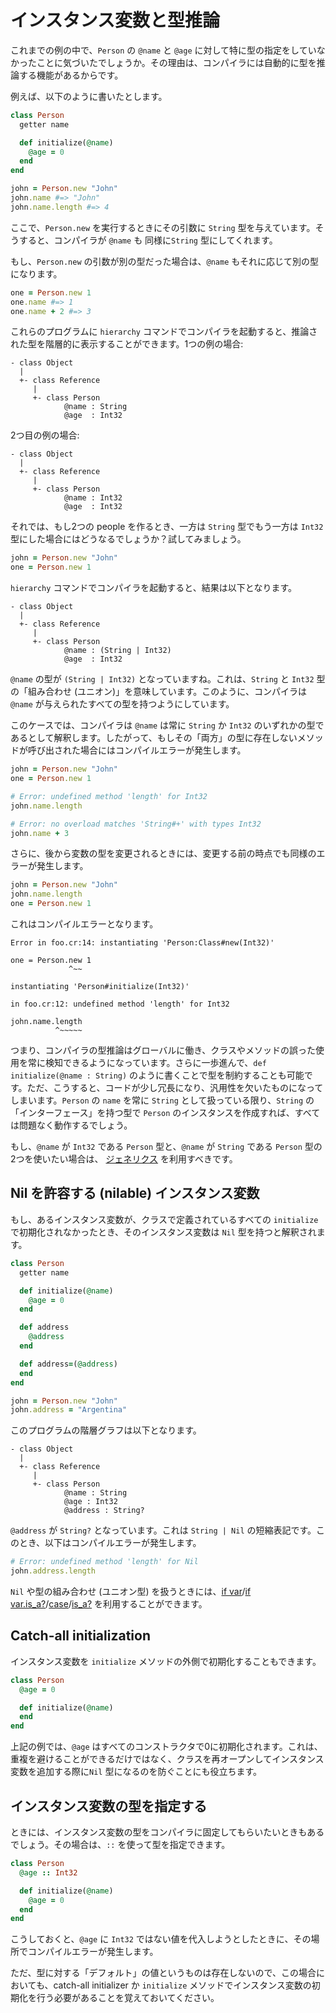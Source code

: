 # インスタンス変数と型推論

これまでの例の中で、`Person` の `@name` と `@age` に対して特に型の指定をしていなかったことに気づいたでしょうか。その理由は、コンパイラには自動的に型を推論する機能があるからです。

例えば、以下のように書いたとします。

```ruby
class Person
  getter name

  def initialize(@name)
    @age = 0
  end
end

john = Person.new "John"
john.name #=> "John"
john.name.length #=> 4
```

ここで、`Person.new` を実行するときにその引数に `String` 型を与えています。そうすると、コンパイラが `@name` も 同様に`String` 型にしてくれます。

もし、`Person.new` の引数が別の型だった場合は、`@name` もそれに応じて別の型になります。

```ruby
one = Person.new 1
one.name #=> 1
one.name + 2 #=> 3
```

これらのプログラムに `hierarchy` コマンドでコンパイラを起動すると、推論された型を階層的に表示することができます。1つの例の場合:

```
- class Object
  |
  +- class Reference
     |
     +- class Person
            @name : String
            @age  : Int32
```

2つ目の例の場合:

```
- class Object
  |
  +- class Reference
     |
     +- class Person
            @name : Int32
            @age  : Int32
```

それでは、もし2つの people を作るとき、一方は `String` 型でもう一方は `Int32` 型にした場合にはどうなるでしょうか？試してみましょう。

```ruby
john = Person.new "John"
one = Person.new 1
```

`hierarchy` コマンドでコンパイラを起動すると、結果は以下となります。

```
- class Object
  |
  +- class Reference
     |
     +- class Person
            @name : (String | Int32)
            @age  : Int32
```

`@name` の型が `(String | Int32)` となっていますね。これは、`String` と `Int32` 型の「組み合わせ (ユニオン)」を意味しています。このように、コンパイラは `@name` が与えられたすべての型を持つようにしています。

このケースでは、コンパイラは `@name` は常に `String` か `Int32` のいずれかの型であるとして解釈します。したがって、もしその「両方」の型に存在しないメソッドが呼び出された場合にはコンパイルエラーが発生します。

```ruby
john = Person.new "John"
one = Person.new 1

# Error: undefined method 'length' for Int32
john.name.length

# Error: no overload matches 'String#+' with types Int32
john.name + 3
```

さらに、後から変数の型を変更されるときには、変更する前の時点でも同様のエラーが発生します。

```ruby
john = Person.new "John"
john.name.length
one = Person.new 1
```

これはコンパイルエラーとなります。

```
Error in foo.cr:14: instantiating 'Person:Class#new(Int32)'

one = Person.new 1
             ^~~

instantiating 'Person#initialize(Int32)'

in foo.cr:12: undefined method 'length' for Int32

john.name.length
          ^~~~~~
```

つまり、コンパイラの型推論はグローバルに働き、クラスやメソッドの誤った使用を常に検知できるようになっています。さらに一歩進んで、`def initialize(@name : String)` のように書くことで型を制約することも可能です。ただ、こうすると、コードが少し冗長になり、汎用性を欠いたものになってしまいます。`Person` の `name` を常に `String` として扱っている限り、`String` の「インターフェース」を持つ型で `Person` のインスタンスを作成すれば、すべては問題なく動作するでしょう。

もし、`@name` が `Int32` である `Person` 型と、`@name` が `String` である `Person` 型の2つを使いたい場合は、 [ジェネリクス](generics.html) を利用すべきです。

## Nil を許容する (nilable) インスタンス変数

もし、あるインスタンス変数が、クラスで定義されているすべての `initialize` で初期化されなかったとき、そのインスタンス変数は `Nil` 型を持つと解釈されます。

```ruby
class Person
  getter name

  def initialize(@name)
    @age = 0
  end

  def address
    @address
  end

  def address=(@address)
  end
end

john = Person.new "John"
john.address = "Argentina"
```

このプログラムの階層グラフは以下となります。

```
- class Object
  |
  +- class Reference
     |
     +- class Person
            @name : String
            @age : Int32
            @address : String?
```

`@address` が `String?` となっています。これは `String | Nil` の短縮表記です。このとき、以下はコンパイルエラーが発生します。

```ruby
# Error: undefined method 'length' for Nil
john.address.length
```

`Nil` や型の組み合わせ (ユニオン型) を扱うときには、[if var](if_var.html)/[if var.is_a?](if_varis_a.html)/[case](case.html)/[is_a?](is_a.html) を利用することができます。

## Catch-all initialization

インスタンス変数を `initialize` メソッドの外側で初期化することもできます。

```ruby
class Person
  @age = 0

  def initialize(@name)
  end
end
```

上記の例では、`@age` はすべてのコンストラクタで0に初期化されます。これは、重複を避けることができるだけではなく、クラスを再オープンしてインスタンス変数を追加する際に`Nil` 型になるのを防ぐことにも役立ちます。

## インスタンス変数の型を指定する

ときには、インスタンス変数の型をコンパイラに固定してもらいたいときもあるでしょう。その場合は、`::` を使って型を指定できます。

```ruby
class Person
  @age :: Int32

  def initialize(@name)
    @age = 0
  end
end
```

こうしておくと、`@age` に `Int32` ではない値を代入しようとしたときに、その場所でコンパイルエラーが発生します。

ただ、型に対する「デフォルト」の値というものは存在しないので、この場合においても、catch-all initializer か `initialize` メソッドでインスタンス変数の初期化を行う必要があることを覚えておいてください。
